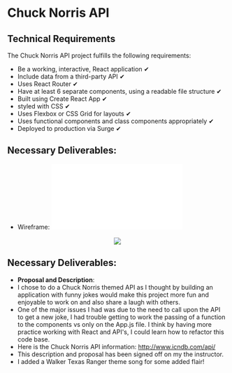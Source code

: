 # Chuck Norris API

## Technical Requirements
The Chuck Norris API project fulfills the following requirements:
- Be a working, interactive, React application ✔
- Include data from a third-party API ✔
- Uses React Router ✔
- Have at least 6 separate components, using a readable file structure ✔
- Built using Create React App ✔
- styled with CSS ✔
- Uses Flexbox or CSS Grid for layouts ✔
- Uses functional components and class components appropriately ✔
- Deployed to production via Surge ✔

## Necessary Deliverables:
- Wireframe: ![wireframe](./src/Wireframe.pdf)
<p align="center">
<img src='https://github.com/jhelming73/Project-2/blob/master/Images/Wireframe.pdf' width=600 align='center'>
</p>

## Necessary Deliverables:

- **Proposal and Description**: 
- I chose to do a Chuck Norris themed API as I thought by building an application with funny jokes would make this project more fun and enjoyable to work on and also share a laugh with others.
- One of the major issues I had was due to the need to call upon the API to get a new joke, I had trouble getting to work the passing of a function to the components vs only on the App.js file. I think by having more practice working with React and API's, I could learn how to refactor this code base.
- Here is the Chuck Norris API information: http://www.icndb.com/api/
- This description and proposal has been signed off on my the instructor.
- I added a Walker Texas Ranger theme song for some added flair!